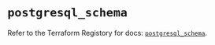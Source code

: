 # `postgresql_schema`

Refer to the Terraform Registory for docs: [`postgresql_schema`](https://www.terraform.io/docs/providers/postgresql/r/schema).
